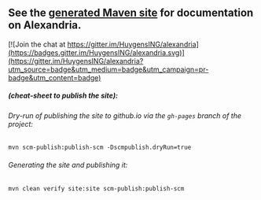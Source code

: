 See the [generated Maven site](http://huygensING.github.io/alexandria) for documentation on Alexandria.
------

[![Join the chat at https://gitter.im/HuygensING/alexandria](https://badges.gitter.im/HuygensING/alexandria.svg)](https://gitter.im/HuygensING/alexandria?utm_source=badge&utm_medium=badge&utm_campaign=pr-badge&utm_content=badge)

##### (cheat-sheet to publish the site):

###### Dry-run of publishing the site to github.io via the `gh-pages` branch of the project:
	mvn scm-publish:publish-scm -Dscmpublish.dryRun=true

###### Generating the site and publishing it:
	mvn clean verify site:site scm-publish:publish-scm
